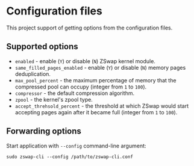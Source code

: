 # Configuration files

This project support of getting options from the configuration files.

## Supported options

  * `enabled` - enable (`Y`) or disable (`N`) ZSwap kernel module.
  * `same_filled_pages_enabled` - enable (`Y`) or disable (`N`) memory pages deduplication.
  * `max_pool_percent` - the maximum percentage of memory that the compressed pool can occupy (integer from `1` to `100`).
  * `compressor` - the default compression algorithm.
  * `zpool` - the kernel's zpool type.
  * `accept_threhsold_percent` - the threshold at which ZSwap would start accepting pages again after it became full (integer from `1` to `100`).

## Forwarding options

Start application with `--config` command-line argument:

```
sudo zswap-cli --config /path/to/zswap-cli.conf
```
